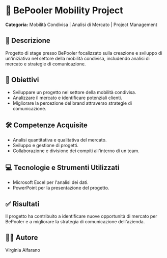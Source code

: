 # 🚗 BePooler Mobility Project

**Categoria:** Mobilità Condivisa | Analisi di Mercato | Project Management

## 📝 Descrizione

Progetto di stage presso BePooler focalizzato sulla creazione e sviluppo di un'iniziativa nel settore della mobilità condivisa, includendo analisi di mercato e strategie di comunicazione.

## 🎯 Obiettivi

- Sviluppare un progetto nel settore della mobilità condivisa.
- Analizzare il mercato e identificare potenziali clienti.
- Migliorare la percezione del brand attraverso strategie di comunicazione.

## 🛠️ Competenze Acquisite

- Analisi quantitativa e qualitativa del mercato.
- Sviluppo e gestione di progetti.
- Collaborazione e divisione dei compiti all'interno di un team.

## 💻 Tecnologie e Strumenti Utilizzati

- Microsoft Excel per l'analisi dei dati.
- PowerPoint per la presentazione del progetto.

## ✅ Risultati

Il progetto ha contribuito a identificare nuove opportunità di mercato per BePooler e a migliorare la strategia di comunicazione dell'azienda.

## 👩‍💼 Autore

Virginia Alfarano